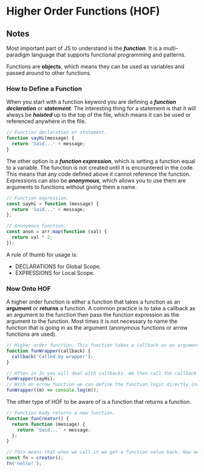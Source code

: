 # Higher Order Functions (HOF)

## Notes

Most important part of JS to understand is the **_function_**. It is a multi-paradigm language that supports functional programming and patterns.

Functions are **objects**, which means they can be used as variables and passed around to other functions.

### How to Define a Function

When you start with a function keyword you are defining a **_function declaration_** or **_statement_**. The interesting thing for a statement is that it will always be _**hoisted**_ up to the top of the file, which means it can be used or referenced anywhere in the file.

```javascript
// Function declaration or statement.
function sayHi(message) {
  return 'Said...' + message;
}
```

The other option is a _**function expression**_, which is setting a function equal to a variable. The function is not created until it is encountered in the code. This means that any code defined above it cannot reference the function. Expressions can also be _**anonymous**_, which allows you to use them are arguments to functions without giving them a name.

```javascript
// Function expression.
const sayHi = function (message) {
  return 'Said...' + message;
};

// Anonymous function.
const anon = arr.map(function (val) {
  return val * 2;
});
```

A rule of thumb for usage is:

- DECLARATIONS for Global Scope.
- EXPRESSIONS for Local Scope.

### Now Onto HOF

A higher order function is either a function that takes a function as an **argument** or **returns** a function. A common practice is to take a callback as an argument to the function then pass the function expression as the argument to the function. Most times it is not necessary to name the function that is going in as the argument (anonymous functions or arrow functions are used).

```javascript
// Higher order function. This function takes a callback as an argument.
function funWrapper(callback) {
  callback('Called by wrapper');
}

// Often in Js you will deal with callbacks. We then call the callback with whatever arguments we want. Then we can take the function expression and pass as an argument to that function.
funWrapper(sayHi);
// With an arrow function we can define the function logic directly inside the parenthesis.
funWrapper((m) => console.log(m));
```

The other type of HOF to be aware of is a function that returns a function.

```javascript
// Function body returns a new function.
function funCreator() {
  return function (message) {
    return 'Said...' + message;
  };
}

// This means that when we call it we get a function value back. Now we can use it elsewhere in the application (app).
const fn = creator();
fn('hello!');
```
